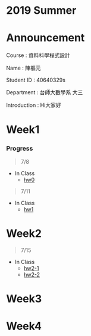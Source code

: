 # 2019 Summer

# Announcement
Course : 資料科學程式設計<p>
Name : 陳樞元<p>
Student ID : 40640329s<p>
Department : 台師大數學系 大三<p>
Introduction : Hi大家好<p>

# Week1

### Progress
>7/8
* In Class
    * [hw0](https://tliobnih.github.io/2019-7-8/Week1/test.html)
>7/11
* In Class
    * [hw1](https://tliobnih.github.io/2019-7-8/Week1/tidy.html)
# Week2
>7/15
* In Class
    * [hw2-1](https://tliobnih.github.io/2019-7-8/Week2/21.html)
    * [hw2-2](https://tliobnih.github.io/2019-7-8/Week2/22.html)
# Week3
# Week4
